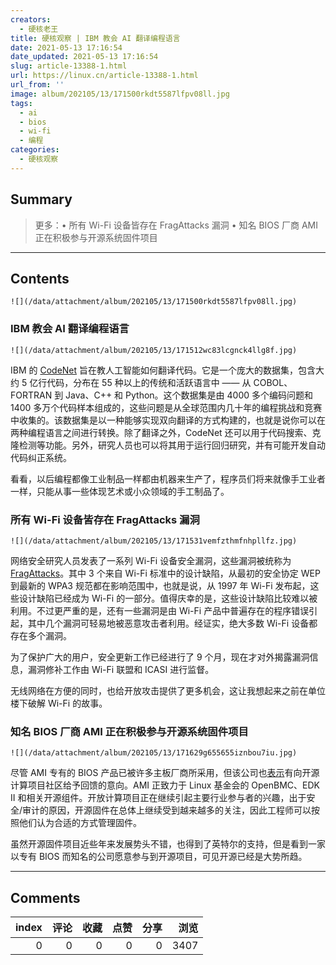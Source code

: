```yaml
---
creators:
  - 硬核老王
title: 硬核观察 | IBM 教会 AI 翻译编程语言
date: 2021-05-13 17:16:54
date_updated: 2021-05-13 17:16:54
slug: article-13388-1.html
url: https://linux.cn/article-13388-1.html
url_from: ''
image: album/202105/13/171500rkdt5587lfpv08ll.jpg
tags:
  - ai
  - bios
  - wi-fi
  - 编程
categories:
  - 硬核观察
---
```


## Summary

> 更多：• 所有 Wi-Fi 设备皆存在 FragAttacks 漏洞 • 知名 BIOS 厂商 AMI 正在积极参与开源系统固件项目

***

<!-- more -->

## Contents

`![](/data/attachment/album/202105/13/171500rkdt5587lfpv08ll.jpg)`

### IBM 教会 AI 翻译编程语言

`![](/data/attachment/album/202105/13/171512wc83lcgnck4llg8f.jpg)`

IBM 的 [CodeNet](https://research.ibm.com/blog/codenet-ai-for-code) 旨在教人工智能如何翻译代码。它是一个庞大的数据集，包含大约 5 亿行代码，分布在 55 种以上的传统和活跃语言中 —— 从 COBOL、FORTRAN 到 Java、C++ 和 Python。这个数据集是由 4000 多个编码问题和 1400 多万个代码样本组成的，这些问题是从全球范围内几十年的编程挑战和竞赛中收集的。该数据集是以一种能够实现双向翻译的方式构建的，也就是说你可以在两种编程语言之间进行转换。除了翻译之外，CodeNet 还可以用于代码搜索、克隆检测等功能。另外，研究人员也可以将其用于运行回归研究，并有可能开发自动代码纠正系统。

看看，以后编程都像工业制品一样都由机器来生产了，程序员们将来就像手工业者一样，只能从事一些体现艺术或小众领域的手工制品了。 

### 所有 Wi-Fi 设备皆存在 FragAttacks 漏洞

`![](/data/attachment/album/202105/13/171531vemfzthmfnhpllfz.jpg)`

网络安全研究人员发表了一系列 Wi-Fi 设备安全漏洞，这些漏洞被统称为 [FragAttacks](https://www.fragattacks.com/)。其中 3 个来自 Wi-Fi 标准中的设计缺陷，从最初的安全协定 WEP 到最新的 WPA3 规范都在影响范围中，也就是说，从 1997 年 Wi-Fi 发布起，这些设计缺陷已经成为 Wi-Fi 的一部分。值得庆幸的是，这些设计缺陷比较难以被利用。不过更严重的是，还有一些漏洞是由 Wi-Fi 产品中普遍存在的程序错误引起，其中几个漏洞可轻易地被恶意攻击者利用。经证实，绝大多数 Wi-Fi 设备都存在多个漏洞。

为了保护广大的用户，安全更新工作已经进行了 9 个月，现在才对外揭露漏洞信息，漏洞修补工作由 Wi-Fi 联盟和 ICASI 进行监督。

无线网络在方便的同时，也给开放攻击提供了更多机会，这让我想起来之前在单位楼下破解 Wi-Fi 的故事。

### 知名 BIOS 厂商 AMI 正在积极参与开源系统固件项目

`![](/data/attachment/album/202105/13/171629g655655iznbou7iu.jpg)`

尽管 AMI 专有的 BIOS 产品已被许多主板厂商所采用，但该公司也[表示](https://www.phoronix.com/scan.php?page=news_item&px=AMI-Open-System-Firmware)有向开源计算项目社区给予回馈的意向。AMI 正致力于 Linux 基金会的 OpenBMC、EDK II 和相关开源组件。开放计算项目正在继续引起主要行业参与者的兴趣，出于安全/审计的原因，开源固件在总体上继续受到越来越多的关注，因此工程师可以按照他们认为合适的方式管理固件。

虽然开源固件项目近些年来发展势头不错，也得到了英特尔的支持，但是看到一家以专有 BIOS 而知名的公司愿意参与到开源项目，可见开源已经是大势所趋。

***

## Comments


|   index |   评论 |   收藏 |   点赞 |   分享 |   浏览 |
|--------:|-------:|-------:|-------:|-------:|-------:|
|       0 |      0 |      0 |      0 |      0 |   3407 |
